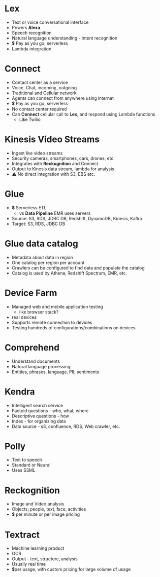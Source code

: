 Lex
=

- Text or voice conversational interface
- Powers **Alexa**
- Speech recognition
- Natural language understanding - intent recognition
- 💲 Pay as you go, serverless
- Lambda integration

Connect
=

- Contact center as a service
- Voice, Chat, incoming, outgoing
- Traditional and Cellular network
- Agents can connect from anywhere using internet
- 💲 Pay as you go, serverless
- No contact center required
- Can **Connect** cellular call to **Lex**, and respond using Lambda functions
  - Like Twilio

Kinesis Video Streams
=

- Ingest live video streams
- Security cameras, smartphones, cars, drones, etc.
- Integrates with **Reckognition** and Connect
- Output to Kinesis data stream, lambda for analysis
- ⚠️ No direct integration with S3, EBS etc.

Glue
=

- 💲 Serverless ETL
  - vs **Data Pipeline** EMR uses servers
- Source: S3, RDS, JDBC DB, Redshift, DynamoDB, Kinesis, Kafka
- Target: S3, RDS, JDBC DB

Glue data catalog
=

- Metadata about data in region
- One catalog per region per account
- Crawlers can be configured to find data and populate the catalog
- Catalog is used by Athena, Redshift Spectrum, EMR, etc.

Device Farm
=

- Managed web and mobile application testing
  - like browser stack?
- real devices
- Supports remote connection to devices
- Testing hundreds of configurations/combinations on devices

Comprehend
=

- Understand documents
- Natural language processing
- Entities, phrases, language, PII, sentiments

Kendra
=

- Intelligent search service
- Factoid questions - who, what, where
- Descriptive questions - how
- Index - for organizing data
- Data source - s3, confluence, RDS, Web crawler, etc.

Polly
=

- Text to speech
- Standard or Neural
- Uses SSML

Reckognition
=

- Image and Video analysis
- Objects, people, text, face, activities
- 💲 per minute or per image pricing

Textract
= 

- Machine learning product
- OCR
- Output - text, structure, analysis
- Usually real time
- 💲per usage, with custom pricing for large volume of usage
